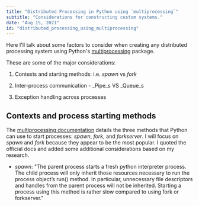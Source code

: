 ```yaml
---
title: "Distributed Processing in Python using `multiprocessing`"
subtitle: "Considerations for constructing custom systems."
date: "Aug 15, 2021"
id: "distributed_processing_using_multiprocessing"
---
```




Here I'll talk about some factors to consider when creating any distributed processing system using Python's [multiprocessing](https://docs.python.org/3/library/multiprocessing.html) package.


These are some of the major considerations:

1. Contexts and starting methods: i.e. _spawn_ vs _fork_

2. Inter-process communication - _Pipe_s VS _Queue_s

3. Exception handling across processes


## Contexts and process starting methods

The [multiprocessing documentation](https://docs.python.org/3/library/multiprocessing.html#contexts-and-start-methods) details the three methods that Python can use to start processes: _spawn_, _fork_, and _forkserver_. 
I will focus on _spawn_ and _fork_ because they appear to be the most popular. 
I quoted the official docs and added some additional considerations based on my research.

+ _spawn_: "The parent process starts a fresh python interpreter process. The child process will only inherit those resources necessary to run the process object’s run() method. In particular, unnecessary file descriptors and handles from the parent process will not be inherited. Starting a process using this method is rather slow compared to using fork or forkserver."




